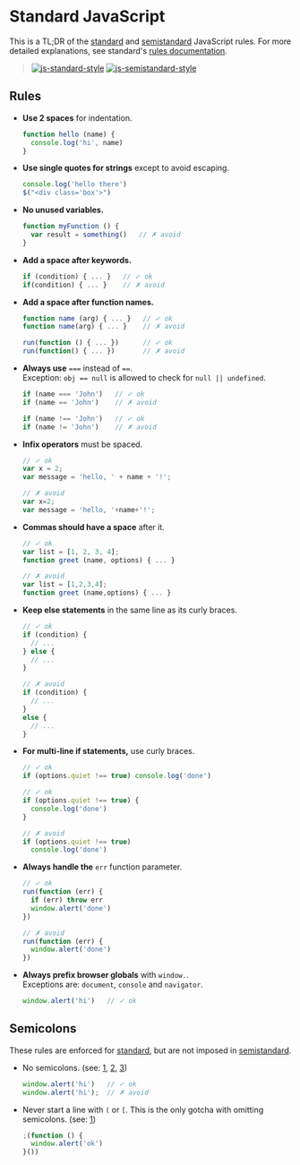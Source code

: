 # Standard JavaScript

This is a TL;DR of the [standard] and [semistandard] JavaScript rules. For more detailed explanations, see standard's [rules documentation](https://github.com/feross/standard/blob/master/RULES.md).

[standard]: https://github.com/feross/standard
[semistandard]: https://github.com/Flet/semistandard

> [![js-standard-style](https://cdn.rawgit.com/feross/standard/master/badge.svg)](https://github.com/feross/standard)
> [![js-semistandard-style](https://cdn.rawgit.com/flet/semistandard/master/badge.svg)](https://github.com/Flet/semistandard)

## Rules

* **Use 2 spaces** for indentation.

  ```js
  function hello (name) {
    console.log('hi', name)
  }
  ```
  
* **Use single quotes for strings** except to avoid escaping.

  ```js
  console.log('hello there')
  $("<div class='box'>")
  ```

* **No unused variables.**

  ```js
  function myFunction () {
    var result = something()   // ✗ avoid
  }
  ```
  
* **Add a space after keywords.**

  ```js
  if (condition) { ... }   // ✓ ok
  if(condition) { ... }    // ✗ avoid
  ```
  
* **Add a space after function names.**

  ```js
  function name (arg) { ... }   // ✓ ok
  function name(arg) { ... }    // ✗ avoid
  
  run(function () { ... })      // ✓ ok
  run(function() { ... })       // ✗ avoid
  ```
  
* **Always use** `===` instead of `==`.<br>
  Exception: `obj == null` is allowed to check for `null || undefined`.

  ```js
  if (name === 'John')   // ✓ ok
  if (name == 'John')    // ✗ avoid
  ```
  
  ```js
  if (name !== 'John')   // ✓ ok
  if (name != 'John')    // ✗ avoid
  ```

* **Infix operators** must be spaced.

  ```js
  // ✓ ok
  var x = 2;
  var message = 'hello, ' + name + '!';
  ```

  ```js
  // ✗ avoid
  var x=2;
  var message = 'hello, '+name+'!';
  ```

* **Commas should have a space** after it.

  ```js
  // ✓ ok
  var list = [1, 2, 3, 4];
  function greet (name, options) { ... }
  ```

  ```js
  // ✗ avoid
  var list = [1,2,3,4];
  function greet (name,options) { ... }
  ```

* **Keep else statements** in the same line as its curly braces.

  ```js
  // ✓ ok
  if (condition) {
    // ...
  } else {
    // ...
  }
  ```

  ```js
  // ✗ avoid
  if (condition) {
    // ...
  }
  else {
    // ...
  }
  ```

* **For multi-line if statements,** use curly braces.

  ```js
  // ✓ ok
  if (options.quiet !== true) console.log('done')
  ```

  ```js
  // ✓ ok
  if (options.quiet !== true) {
    console.log('done')
  }
  ```

  ```js
  // ✗ avoid
  if (options.quiet !== true)
    console.log('done')
  ```

* **Always handle the** `err` function parameter.

  ```js
  // ✓ ok
  run(function (err) {
    if (err) throw err
    window.alert('done')
  })
  
  // ✗ avoid
  run(function (err) {
    window.alert('done')
  })
  ```
   
* **Always prefix browser globals** with `window.`.<br>
  Exceptions are: `document`, `console` and `navigator`.

  ```js
  window.alert('hi')   // ✓ ok
  ```

## Semicolons

These rules are enforced for [standard], but are not imposed in [semistandard].
  
* No semicolons. (see: [1](http://blog.izs.me/post/2353458699/an-open-letter-to-javascript-leaders-regarding), [2](http://inimino.org/%7Einimino/blog/javascript_semicolons), [3](https://www.youtube.com/watch?v=gsfbh17Ax9I))

  ```js
  window.alert('hi')   // ✓ ok
  window.alert('hi');  // ✗ avoid
  ```

* Never start a line with `(` or `[`. This is the only gotcha with omitting semicolons. (see: [1](https://github.com/feross/standard/blob/master/RULES.md#automatic-semicolon-insertion-asi))

  ```js
  ;(function () {
    window.alert('ok')
  }())
  ```
  
